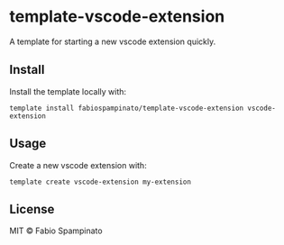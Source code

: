 # template-vscode-extension

A template for starting a new vscode extension quickly.

## Install

Install the template locally with:

```
template install fabiospampinato/template-vscode-extension vscode-extension
```

## Usage

Create a new vscode extension with:

```
template create vscode-extension my-extension
```

## License

MIT © Fabio Spampinato
